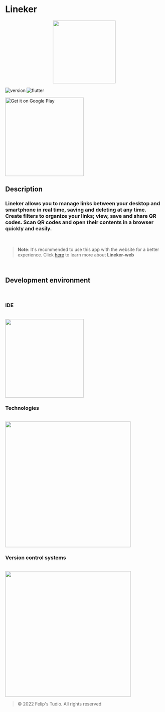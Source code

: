 # Lineker

<p align="center">

<img src="https://user-images.githubusercontent.com/56811005/147376215-4a642ce3-a153-4c0b-9ee5-1d53c023d58d.png" height="200" >

</p>

![version](https://img.shields.io/badge/Version-2.5.4-005884)
![flutter](https://img.shields.io/badge/Flutter-2.10.5-1389FD)

<a style="outline: none;" href='https://play.google.com/store/apps/details?id=com.FelipsTudio.lineker&pcampaignid=pcampaignidMKT-Other-global-all-co-prtnr-py-PartBadge-Mar2515-1'>

<img alt='Get it on Google Play' src='https://play.google.com/intl/en_us/badges/static/images/badges/en_badge_web_generic.png' width="250"/>

</a>

## Description

### Lineker allows you to manage links between your desktop and smartphone in real time, saving and deleting at any time. Create filters to organize your links; view, save and share QR codes. Scan QR codes and open their contents in a browser quickly and easily.

<br>

> **Note**: It's recommended to use this app with the website for a better experience. Click [here](https://github.com/Blackoutseeker/Lineker-web) to learn more about **Lineker-web**

<br>

## Development environment

<br>

### IDE

<br>

<img src="https://user-images.githubusercontent.com/56811005/85485907-0ca8b800-b5a0-11ea-96b1-dd6ad670c7ac.png" width="250" />

<br>

### Technologies

<br>

<img src="https://user-images.githubusercontent.com/56811005/147376962-3c28a903-59c2-412d-bfbe-7f7536dba408.png" width="400" />

<br>

### Version control systems

<br>

<img src="https://user-images.githubusercontent.com/56811005/103469908-d5367780-4d49-11eb-8c56-db348eff1989.png" width="400" >

> © 2022 Felip's Tudio. All rights reserved
